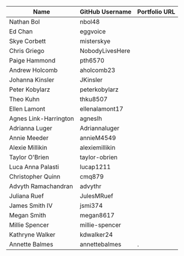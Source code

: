 | Name | GitHub Username | Portfolio URL |
| ---- | --------------- | ------------- |
| Nathan Bol | nbol48 |  |
| Ed Chan | eggvoice |  |
| Skye Corbett | misterskye |  |
| Chris Griego | NobodyLivesHere |  |
| Paige Hammond | pth6570 |  |
| Andrew Holcomb | aholcomb23 |  |
| Johanna Kinsler | JKinsler |  |
| Peter Kobylarz | peterkobylarz |  |
| Theo Kuhn | thku8507 |  |
| Ellen Lamont | ellenalamont17|  |
| Agnes Link-Harrington | agneslh |  |
| Adrianna Luger | Adriannaluger |  |
| Annie Meeder | annieM4549 |  |
| Alexie Millikin | alexiemillikin |  |
| Taylor O'Brien | taylor-obrien |  |
| Luca Anna Palasti | lucap1211 |  |
| Christopher Quinn | cmq879 |  |
| Advyth Ramachandran | advythr |  |
| Juliana Ruef | JulesMRuef |  |
| James Smith IV | jsmi374 |  |
| Megan Smith | megan8617 |  |
| Millie Spencer | millie-spencer |  | 
| Kathryne Walker | kdwalker24 |  |
| Annette Balmes | annettebalmes |. |

